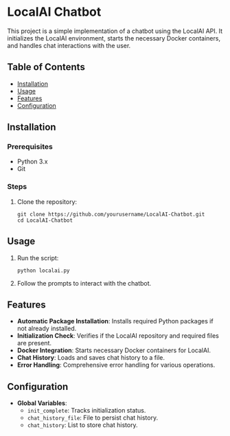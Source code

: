 # LocalAI Chatbot

This project is a simple implementation of a chatbot using the LocalAI API. It initializes the LocalAI environment, starts the necessary Docker containers, and handles chat interactions with the user.

## Table of Contents

- [Installation](#installation)
- [Usage](#usage)
- [Features](#features)
- [Configuration](#configuration)

## Installation

### Prerequisites

- Python 3.x
- Git

### Steps

1. Clone the repository:
    ```
    git clone https://github.com/yourusername/LocalAI-Chatbot.git
    cd LocalAI-Chatbot
    ```

## Usage

1. Run the script:
    ```
    python localai.py
    ```

2. Follow the prompts to interact with the chatbot.

## Features

- **Automatic Package Installation**: Installs required Python packages if not already installed.
- **Initialization Check**: Verifies if the LocalAI repository and required files are present.
- **Docker Integration**: Starts necessary Docker containers for LocalAI.
- **Chat History**: Loads and saves chat history to a file.
- **Error Handling**: Comprehensive error handling for various operations.

## Configuration

- **Global Variables**:
  - `init_complete`: Tracks initialization status.
  - `chat_history_file`: File to persist chat history.
  - `chat_history`: List to store chat history.
